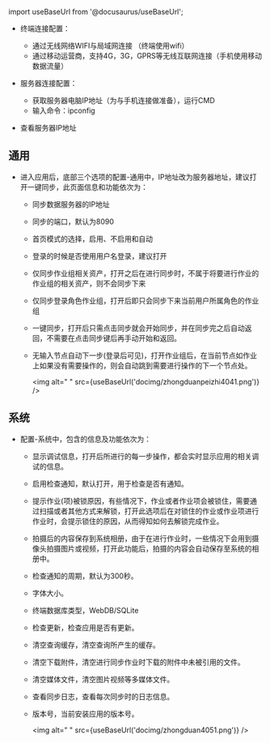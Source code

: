 
import useBaseUrl from '@docusaurus/useBaseUrl';

* 终端连接配置：
  + 通过无线网络WIFI与局域网连接 （终端使用wifi）
  + 通过移动运营商，支持4G，3G，GPRS等无线互联网连接（手机使用移动数据流量）

*  服务器连接配置：
   + 获取服务器电脑IP地址（为与手机连接做准备），运行CMD
   + 输入命令：ipconfig

* 查看服务器IP地址

## 通用

* 进入应用后，底部三个选项的配置-通用中，IP地址改为服务器地址，建议打开一键同步，此页面信息和功能依次为：
  + 同步数据服务器的IP地址
  + 同步的端口，默认为8090
  + 首页模式的选择，启用、不启用和自动
  + 登录的时候是否使用用户名登录，建议打开
  + 仅同步作业组相关资产，打开之后在进行同步时，不属于将要进行作业的作业组的相关资产，则不会同步下来
  + 仅同步登录角色作业组，打开后即只会同步下来当前用户所属角色的作业组
  + 一键同步，打开后只需点击同步就会开始同步，并在同步完之后自动返回，不需要在点击同步键后再手动开始和返回。
  + 无输入节点自动下一步(登录后可见)，打开作业组后，在当前节点如作业上如果没有需要操作的，则会自动跳到需要进行操作的下一个节点处。

    <img alt=" " src={useBaseUrl('docimg/zhongduanpeizhi4041.png')} />

## 系统

* 配置-系统中，包含的信息及功能依次为：
  + 显示调试信息，打开后所进行的每一步操作，都会实时显示应用的相关调试的信息。
  + 启用检查通知，默认打开，用于检查是否有通知。
  + 提示作业(项)被锁原因，有些情况下，作业或者作业项会被锁住，需要通过扫描或者其他方式来解锁，打开此选项后在对锁住的作业或作业项进行作业时，会提示锁住的原因，从而得知如何去解锁完成作业。
  + 拍摄后的内容保存到系统相册，由于在进行作业时，一些情况下会用到摄像头拍摄图片或视频，打开此功能后，拍摄的内容会自动保存至系统的相册中。
  + 检查通知的周期，默认为300秒。
  + 字体大小。
  + 终端数据库类型，WebDB/SQLite
  + 检查更新，检查应用是否有更新。
  + 清空查询缓存，清空查询所产生的缓存。
  + 清空下载附件，清空进行同步作业时下载的附件中未被引用的文件。
  + 清空媒体文件，清空图片视频等多媒体文件。
  + 查看同步日志，查看每次同步时的日志信息。
  + 版本号，当前安装应用的版本号。
  
    <img alt=" " src={useBaseUrl('docimg/zhongduan4051.png')} />
